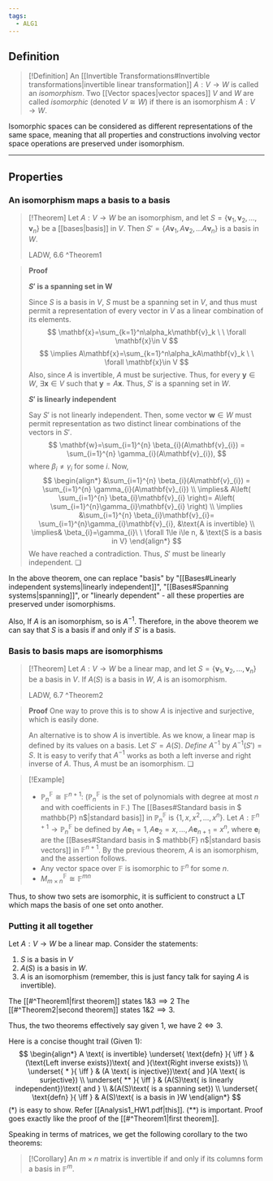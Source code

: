 ```yaml
---
tags:
  - ALG1
---
```


## Definition

>[!Definition]
>An [[Invertible Transformations#Invertible transformations|invertible linear transformation]] $A:V\to W$ is called an *isomorphism*. 
>Two [[Vector spaces|vector spaces]] $V$ and $W$ are called *isomorphic* (denoted $V \cong W$) if there is an isomorphism $A:V\to W$.

Isomorphic spaces can be considered as different representations of the same space, meaning that all properties and constructions involving vector space operations are preserved under isomorphism.

---
## Properties 

### An isomorphism maps a basis to a basis

>[!Theorem]
>Let $A:V\to W$ be an isomorphism, and let $S = \{ \mathbf{v}_{1}, \mathbf{v}_{2}, \dots, \mathbf{v}_{n} \}$ be a [[bases|basis]] in $V$. Then  $S' = \{ A\mathbf{v}_{1}, A\mathbf{v}_{2}, \dots A\mathbf{v}_{n} \}$ is a basis in $W$.
>
>LADW, 6.6
>^Theorem1

>**Proof**
>
>**$S'$ is a spanning set in W**
>
>Since $S$ is a basis in $V$, $S$ must be a spanning set in $V$, and thus must permit a representation of every vector in $V$ as a linear combination of its elements.
>$$
>\mathbf{x}=\sum_{k=1}^n\alpha_k\mathbf{v}_k \ \ \forall \mathbf{x}\in V
>$$
>$$
>\implies A\mathbf{x}=\sum_{k=1}^n\alpha_kA\mathbf{v}_k \ \ \forall \mathbf{x}\in V
>$$
>Also, since $A$ is invertible, $A$ must be surjective. Thus, for every $\mathbf{y}\in W$,  $\exists \mathbf{x}\in V$ such that $\mathbf{y}=A\mathbf{x}$. Thus, $S'$ is a spanning set in $W$. 
>
>**$S'$ is linearly independent**
>
>Say $S'$ is not linearly independent. Then, some vector $\mathbf{w}\in W$ must permit representation as two distinct linear combinations of the vectors in $S'$. 
>$$
>\mathbf{w}=\sum_{i=1}^{n} \beta_{i}(A\mathbf{v}_{i}) = \sum_{i=1}^{n} \gamma_{i}(A\mathbf{v}_{i}),
>$$
>where $\beta_{i}\ne \gamma_{i}$ for some $i$. Now, 
>$$
>\begin{align*}
>&\sum_{i=1}^{n} \beta_{i}(A\mathbf{v}_{i}) = \sum_{i=1}^{n} \gamma_{i}(A\mathbf{v}_{i}) \\
>\implies& A\left( \sum_{i=1}^{n} \beta_{i}\mathbf{v}_{i}  \right)= A\left( \sum_{i=1}^{n}\gamma_{i}\mathbf{v}_{i} \right) \\
>\implies &\sum_{i=1}^{n} \beta_{i}\mathbf{v}_{i}= \sum_{i=1}^{n}\gamma_{i}\mathbf{v}_{i}, &\text{A is invertible} \\
>\implies& \beta_{i}=\gamma_{i}\ \  \forall 1\le i\le n,  & \text{S is a basis in V}
>\end{align*}
>$$
>We have reached a contradiction. Thus,  $S'$ must be linearly independent. ❏

In the above theorem, one can replace "basis" by "[[Bases#Linearly independent systems|linearly independent]]", "[[Bases#Spanning systems|spanning]]", or "linearly dependent" - all these properties are preserved under isomorphisms.

Also, If $A$ is an isomorphism, so is $A^{-1}$. Therefore, in the above theorem we can say that $S$ is a basis if and only if $S'$ is a basis. 

### Basis to basis maps are isomorphisms

>[!Theorem]
>Let $A:V\to W$ be a linear map, and let $S=\{ \mathbf{v}_{1}, \mathbf{v}_{2}, \dots, \mathbf{v}_{n} \}$ be a basis in $V$. If $A(S)$ is a basis in $W$, $A$ is an isomorphism.
>
>LADW, 6.7
>^Theorem2

>**Proof**
>One way to prove this is to show $A$ is injective and surjective, which is easily done. 
>
>An alternative is to show $A$ is invertible. As we know, a linear map is defined by its values on a basis. Let $S'=A(S)$. *Define* $A^{-1}$ by $A^{-1}(S')=S$. It is easy to verify that $A^{-1}$ works as both a left inverse and right inverse of $A$.  Thus, $A$ must be an isomorphism. ❏

>[!Example]
>- $\mathbb{P}^{\mathbb{F}}_{n}\cong \mathbb{F}^{n+1}$: ($\mathbb{P}^{\mathbb{F}}_{n}$ is the set of polynomials with degree at most $n$ and with coefficients in $\mathbb{F}$.) The [[Bases#Standard basis in $ mathbb{P} n$|standard basis]] in $\mathbb{P}^{\mathbb{F}}_{n}$ is $\{1, x, x^{2}, \dots, x^{n}\}$. Let $A:\mathbb{F}^{n+1}\to \mathbb{P}^{\mathbb{F}}_{n}$ be defined by $A\mathbf{e}_{1}=1, A\mathbf{e}_{2}=x, \dots, A\mathbf{e}_{n+1}=x^{n}$, where $\mathbf{e}_{i}$ are the [[Bases#Standard basis in $ mathbb{F} n$|standard basis vectors]] in $\mathbb{F}^{n+1}$. By the previous theorem, $A$ is an isomorphism, and the assertion follows.
>- Any vector space over $\mathbb{F}$ is isomorphic to $\mathbb{F}^{n}$ for some $n$.
>- $M^{\mathbb{F}}_{m\times n}\cong \mathbb{F}^{mn}$


Thus, to show two sets are isomorphic, it is sufficient to construct a LT which maps the basis of one set onto another.

### Putting it all together

Let $A:V\to W$ be a linear map. Consider the statements:
1. $S$ is a basis in $V$
2. $A(S)$ is a basis in $W$.
3. $A$ is an isomorphism (remember, this is just fancy talk for saying $A$ is invertible).

The [[#^Theorem1|first theorem]] states $1\&3\implies2$
The [[#^Theorem2|second theorem]] states $1\&2\implies 3$.

Thus, the two theorems effectively say given $1$, we have $2\iff 3$. 

Here is a concise thought trail (Given $1$):
$$
\begin{align*}
A \text{ is invertible}  \underset{ \text{defn} }{ \iff } &(\text{Left inverse exists})\text{ and }(\text{Right inverse exists}) \\
  \underset{ * }{ \iff } & (A \text{ is injective})\text{ and }(A \text{ is surjective}) \\
\underset{ ** }{ \iff } & (A(S)\text{ is linearly independent})\text{ and } \\
&(A(S)\text{ is a spanning set}) \\
\underset{ \text{defn} }{ \iff } & A(S)\text{ is a basis in }W
\end{align*}
$$
(\*) is easy to show. Refer [[Analysis1_HW1.pdf|this]].
(\*\*) is important. Proof goes exactly like the proof of the [[#^Theorem1|first theorem]]. 

Speaking in terms of matrices, we get the following corollary to the two theorems:

>[!Corollary]
>An $m\times n$ matrix is invertible if and only if its columns form a basis in $\mathbb{F}^{m}$.

